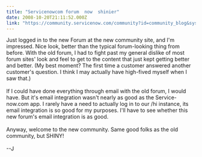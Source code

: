```yaml
---
title: "Servicenowcom forum  now  shinier"
date: 2008-10-20T21:11:52.000Z
link: "https://community.servicenow.com/community?id=community_blog&sys_id=7e7d6269dbd0dbc01dcaf3231f9619f5"
---
```

<p>Just logged in to the new Forum at the new community site, and I'm impressed. Nice look, better than the typical forum-looking thing from before. With the old forum, I had to fight past my general dislike of most forum sites' look and feel to get to the content that just kept getting better and better. (My best moment? The first time a customer answered another customer's question. I think I may actually have high-fived myself when I saw that.)<br /><br />If I could have done everything through email with the old forum, I would have. But it's email integration wasn't nearly as good as the Service-now.com app. I rarely have a need to actually log in to our /hi instance, its email integration is so good for my purposes. I'll have to see whether this new forum's email integration is as good.<br /><br />Anyway, welcome to the new community. Same good folks as the old community, but SHINY!<br /><br />--J</p>